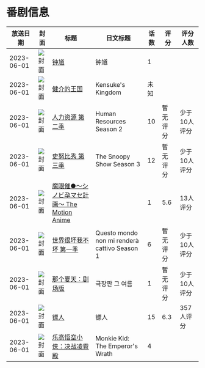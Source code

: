 # 番剧信息

|放送日期|封面|标题|日文标题|话数|评分|评分人数|
|---|---|---|---|---|---|---|
|2023-06-01|![封面](https://lain.bgm.tv/pic/cover/c/dd/c9/401552_YYngY.jpg)|[钟馗](https://bangumi.tv/subject/401552)|钟馗|1|||
|2023-06-01|![封面](https://lain.bgm.tv/pic/cover/c/7e/7f/531929_UGuDu.jpg)|[健介的王国](https://bangumi.tv/subject/531929)|Kensuke's Kingdom|未知|||
|2023-06-01|![封面](https://lain.bgm.tv/pic/cover/c/28/07/441148_O2hpz.jpg)|[人力资源 第二季](https://bangumi.tv/subject/441148)|Human Resources Season 2|10|暂无评分|少于10人评分|
|2023-06-01|![封面](https://lain.bgm.tv/pic/cover/c/b8/ab/441150_Gc9tT.jpg)|[史努比秀 第三季](https://bangumi.tv/subject/441150)|The Snoopy Show Season 3|12|暂无评分|少于10人评分|
|2023-06-01|![封面](https://bangumi.tv/img/no_icon_subject.png)|[魔眼催●〜シノビ孕マセ計画〜 The Motion Anime](https://bangumi.tv/subject/442637)||1|5.6|13人评分|
|2023-06-01|![封面](https://lain.bgm.tv/pic/cover/c/93/78/461942_8Td39.jpg)|[世界很坏我不坏 第一季](https://bangumi.tv/subject/461942)|Questo mondo non mi renderà cattivo Season 1|6|暂无评分|少于10人评分|
|2023-06-01|![封面](https://lain.bgm.tv/pic/cover/c/6e/e3/525435_1gysY.jpg)|[那个夏天：剧场版](https://bangumi.tv/subject/525435)|극장판 그 여름|1|暂无评分|少于10人评分|
|2023-06-01|![封面](https://lain.bgm.tv/pic/cover/c/15/db/311673_5ewBF.jpg)|[镖人](https://bangumi.tv/subject/311673)|镖人|15|6.3|357人评分|
|2023-06-01|![封面](https://lain.bgm.tv/pic/cover/c/42/1b/525925_9K78u.jpg)|[乐高悟空小侠：决战凌霄殿](https://bangumi.tv/subject/525925)|Monkie Kid: The Emperor's Wrath|4|||
